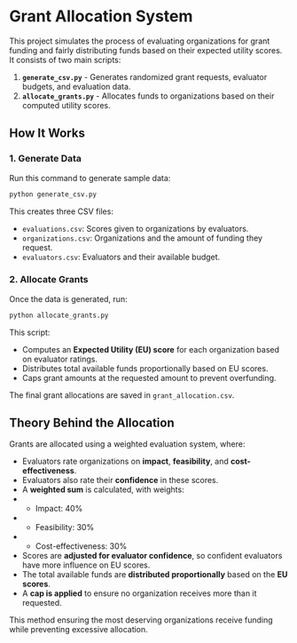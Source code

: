 # Grant Allocation System

This project simulates the process of evaluating organizations for grant funding and fairly distributing funds based on their expected utility scores. It consists of two main scripts:

1. **`generate_csv.py`** - Generates randomized grant requests, evaluator budgets, and evaluation data.
2. **`allocate_grants.py`** - Allocates funds to organizations based on their computed utility scores.

## How It Works

### 1. Generate Data
Run this command to generate sample data:

```sh
python generate_csv.py
```

This creates three CSV files:

- `evaluations.csv`: Scores given to organizations by evaluators.
- `organizations.csv`: Organizations and the amount of funding they request.
- `evaluators.csv`: Evaluators and their available budget.

### 2. Allocate Grants
Once the data is generated, run:

```sh
python allocate_grants.py
```

This script:

- Computes an **Expected Utility (EU) score** for each organization based on evaluator ratings.
- Distributes total available funds proportionally based on EU scores.
- Caps grant amounts at the requested amount to prevent overfunding.

The final grant allocations are saved in `grant_allocation.csv`.

## Theory Behind the Allocation
Grants are allocated using a weighted evaluation system, where:

- Evaluators rate organizations on **impact**, **feasibility**, and **cost-effectiveness**.
- Evaluators also rate their **confidence** in these scores.
- A **weighted sum** is calculated, with weights:
- - Impact: 40%
- - Feasibility: 30%
- - Cost-effectiveness: 30%
- Scores are **adjusted for evaluator confidence**, so confident evaluators have more influence on EU scores.
- The total available funds are **distributed proportionally** based on the **EU scores**.
- A **cap is applied** to ensure no organization receives more than it requested.

This method ensuring the most deserving organizations receive funding while preventing excessive allocation.
